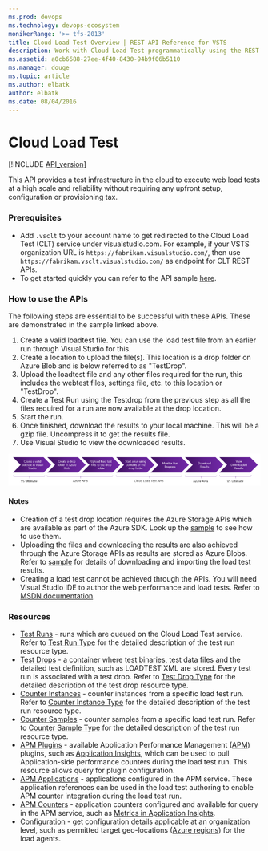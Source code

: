 ```yaml
---
ms.prod: devops
ms.technology: devops-ecosystem
monikerRange: '>= tfs-2013'
title: Cloud Load Test Overview | REST API Reference for VSTS 
description: Work with Cloud Load Test programmatically using the REST APIs for VSTS .
ms.assetid: a0cb6688-27ee-4f40-8430-94b9f06b5110
ms.manager: douge
ms.topic: article
ms.author: elbatk
author: elbatk
ms.date: 08/04/2016
---
```


# Cloud Load Test
[!INCLUDE [API_version](../_data/version.md)]

This API provides a test infrastructure in the cloud to execute web load tests at a high scale and reliability without requiring any upfront setup, configuration or provisioning tax.

### Prerequisites
* Add `.vsclt` to your account name to get redirected to the Cloud Load Test (CLT) service under visualstudio.com.
For example, if your VSTS organization URL is `https://fabrikam.visualstudio.com/`, then use `https://fabrikam.vsclt.visualstudio.com/` as endpoint for CLT REST APIs.
* To get started quickly you can refer to the API sample [here][2].

### How to use the APIs
The following steps are essential to be successful with these APIs. These are demonstrated in the sample linked above.

1. Create a valid loadtest file. You can use the load test file from an earlier run through Visual Studio for this.
2. Create a location to upload the file(s). This location is a drop folder on Azure Blob and is below referred to as "TestDrop".
3. Upload the loadtest file and any other files required for the run, this includes the webtest files, settings file, etc. to this location or "TestDrop".
3. Create a Test Run using the Testdrop from the previous step as all the files required for a run are now available at the drop location.
4. Start the run.
5. Once finished, download the results to your local machine. This will be a gzip file. Uncompress it to get the results file.
6. Use Visual Studio to view the downloaded results.

![alt text](./_img/clt-apis-steps.png)

#### Notes

* Creation of a test drop location requires the Azure Storage APIs which are available as part of the Azure SDK. Look up the [sample][2] to see how to use them.
* Uploading the files and downloading the results are also achieved through the Azure Storage APIs as results are stored as Azure Blobs. Refer to [sample][3] for details of downloading and importing the load test results.
* Creating a load test cannot be achieved through the APIs. You will need Visual Studio IDE to author the web performance and load tests. Refer to [MSDN documentation][4].

### Resources

* [Test Runs](test-runs.md) - runs which are queued on the Cloud Load Test service. Refer to [Test Run Type](types.md#testrun) for the detailed description of the test run resource type.
* [Test Drops](test-drops.md) - a container where test binaries, test data files and the detailed test definition, such as LOADTEST XML are stored. Every test run is associated with a test drop. Refer to [Test Drop Type](types.md#testdrop) for the detailed description of the test drop resource type.
* [Counter Instances](counter-instances.md) - counter instances from a specific load test run. Refer to [Counter Instance Type](types.md#counterinstance) for the detailed description of the test run resource type.
* [Counter Samples](counter-samples.md) - counter samples from a specific load test run. Refer to [Counter Sample Type](types.md#countersample) for the detailed description of the test run resource type.
* [APM Plugins](apm-plugins.md) - available Application Performance Management ([APM][5]) plugins, such as [Application Insights][6], which can be used to pull Application-side performance counters during the load test run. This resource allows query for plugin configuration.
* [APM Applications](apm-applications.md) - applications configured in the APM service. These application references can be used in the load test authoring to enable APM counter integration during the load test run.
* [APM Counters](apm-counters.md) - application counters configured and available for query in the APM service, such as [Metrics in Application Insights][7].
* [Configuration](configuration.md) - get configuration details applicable at an organization level, such as permitted target geo-locations ([Azure regions][8]) for the load agents.

[1]:http://visualstudio.microsoft.com/en-us/integrate/get-started/get-started-auth-introduction-vsi
[2]:http://code.msdn.microsoft.com/Cloud-Load-Testing-API-b333e778
[3]:https://code.msdn.microsoft.com/Importing-Load-Test-Results-b577864b
[4]:https://msdn.microsoft.com/library/dn250793.aspx
[5]:https://en.wikipedia.org/wiki/Application_performance_management
[6]:http://go.microsoft.com/fwlink/?LinkId=506854
[7]:/azure/application-insights/app-insights-metrics-explorer
[8]:https://azure.microsoft.com/regions/

